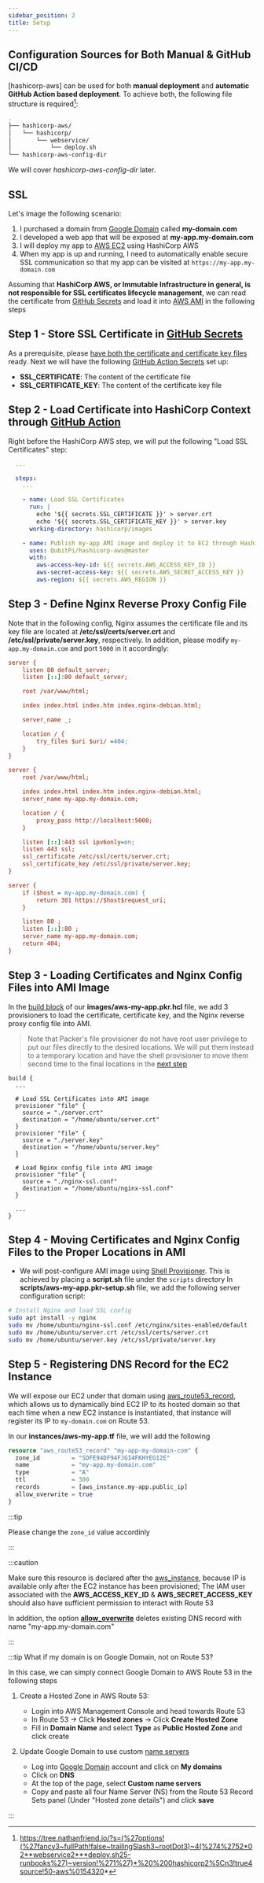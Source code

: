 ```yaml
---
sidebar_position: 2
title: Setup
---
```


Configuration Sources for Both Manual & GitHub CI/CD
----------------------------------------------------

[hashicorp-aws] can be used for both **manual deployment** and **automatic GitHub Action based deployment**. To achieve
both, the following file structure is required[^1]:

```bash
.
├── hashicorp-aws/
│   └── hashicorp/
│       └── webservice/
│           └── deploy.sh
└── hashicorp-aws-config-dir
```

We will cover _hashicorp-aws-config-dir_ later.

SSL
---

Let's image the following scenario:

1. I purchased a domain from [Google Domain][Google Domain] called **my-domain.com**
2. I developed a web app that will be exposed at **my-app.my-domain.com**
3. I will deploy my app to [AWS EC2][AWS EC2] using HashiCorp AWS
4. When my app is up and running, I need to automatically enable secure SSL communication so that my app can be visited
   at `https://my-app.my-domain.com`

Assuming that **HashiCorp AWS, or Immutable Infrastructure in general, is not responsible for SSL certificates lifecycle
management**, we can read the certificate from [GitHub Secrets][GitHub Action - How to set up] and load it into
[AWS AMI] in the following steps

Step 1 - Store SSL Certificate in [GitHub Secrets][GitHub Action - How to set up]
---------------------------------------------------------------------------------

As a prerequisite, please [have both the certificate and certificate key files][Certbot SSL] ready. Next we will have
the following [GitHub Action Secrets][GitHub Action - How to set up] set up:

- **SSL_CERTIFICATE**: The content of the certificate file
- **SSL_CERTIFICATE_KEY**: The content of the certificate key file

Step 2 - Load Certificate into HashiCorp Context through [GitHub Action]
------------------------------------------------------------------------

Right before the HashiCorp AWS step, we will put the following "Load SSL Certificates" step:

```yaml
  ...

  steps:
    ...

    - name: Load SSL Certificates
      run: |
        echo '${{ secrets.SSL_CERTIFICATE }}' > server.crt
        echo '${{ secrets.SSL_CERTIFICATE_KEY }}' > server.key
      working-directory: hashicorp/images

    - name: Publish my-app AMI image and deploy it to EC2 through HashiCorp
      uses: QubitPi/hashicorp-aws@master
      with:
        aws-access-key-id: ${{ secrets.AWS_ACCESS_KEY_ID }}
        aws-secret-access-key: ${{ secrets.AWS_SECRET_ACCESS_KEY }}
        aws-region: ${{ secrets.AWS_REGION }}
```

Step 3 - Define Nginx Reverse Proxy Config File
-----------------------------------------------

Note that in the following config, Nginx assumes the certificate file and its key file are located at
**/etc/ssl/certs/server.crt** and **/etc/ssl/private/server.key**, respectively. In addition, please modify
`my-app.my-domain.com` and port `5000` in it accordingly:

```ini
server {
    listen 80 default_server;
    listen [::]:80 default_server;

    root /var/www/html;

    index index.html index.htm index.nginx-debian.html;

    server_name _;

    location / {
        try_files $uri $uri/ =404;
    }
}

server {
    root /var/www/html;

    index index.html index.htm index.nginx-debian.html;
    server_name my-app.my-domain.com;

    location / {
        proxy_pass http://localhost:5000;
    }

    listen [::]:443 ssl ipv6only=on;
    listen 443 ssl;
    ssl_certificate /etc/ssl/certs/server.crt;
    ssl_certificate_key /etc/ssl/private/server.key;
}

server {
    if ($host = my-app.my-domain.com) {
        return 301 https://$host$request_uri;
    }

    listen 80 ;
    listen [::]:80 ;
    server_name my-app.my-domain.com;
    return 404;
}
```

Step 3 - Loading Certificates and Nginx Config Files into AMI Image
-------------------------------------------------------------------

In the [build block][HashiCorp Packer Build Block] of our **images/aws-my-app.pkr.hcl** file, we add 3 provisioners to
load the certificate, certificate key, and the Nginx reverse proxy config file into AMI.

> Note that Packer's file provisioner do not have root user privilege to put our files directly to the desired
> locations. We will put them instead to a temporary location and have the shell provisioner to move them second time
> to the final locations in the
> [next step](#step-4---moving-certificates-and-nginx-config-files-to-the-proper-locations-in-ami)

```hcl
build {
  ...

  # Load SSL Certificates into AMI image
  provisioner "file" {
    source = "./server.crt"
    destination = "/home/ubuntu/server.crt"
  }
  provisioner "file" {
    source = "./server.key"
    destination = "/home/ubuntu/server.key"
  }

  # Load Nginx config file into AMI image
  provisioner "file" {
    source = "./nginx-ssl.conf"
    destination = "/home/ubuntu/nginx-ssl.conf"
  }

  ...
}
```

Step 4 - Moving Certificates and Nginx Config Files to the Proper Locations in AMI
----------------------------------------------------------------------------------

- We will post-configure AMI image using [Shell Provisioner][HashiCorp Packer Shell Provisioner]. This is achieved by
  placing a **script.sh** file under the `scripts` directory
  In **scripts/aws-my-app.pkr-setup.sh** file, we add the following server configuration script:

```bash
# Install Nginx and load SSL config
sudo apt install -y nginx
sudo mv /home/ubuntu/nginx-ssl.conf /etc/nginx/sites-enabled/default
sudo mv /home/ubuntu/server.crt /etc/ssl/certs/server.crt
sudo mv /home/ubuntu/server.key /etc/ssl/private/server.key
```

Step 5 - Registering DNS Record for the EC2 Instance
----------------------------------------------------

We will expose our EC2 under that domain using [aws_route53_record][HashiCorp Terraform aws_route53_record], which
allows us to dynamically bind EC2 IP to its hosted domain so that each time when a new EC2 instance is instantiated,
that instance will register its IP to `my-domain.com` on Route 53.

In our **instances/aws-my-app.tf** file, we will add the following

```terraform
resource "aws_route53_record" "my-app-my-domain-com" {
  zone_id         = "SDFE94DF94FJGI4FKHYEG12E"
  name            = "my-app.my-domain.com"
  type            = "A"
  ttl             = 300
  records         = [aws_instance.my-app.public_ip]
  allow_overwrite = true
}
```

:::tip

Please change the `zone_id` value accordinly

:::

:::caution

Make sure this resource is declared after the [aws_instance][HashiCorp Terraform aws_instance], because IP is available
only after the EC2 instance has been provisioned; The IAM user associated with the **AWS_ACCESS_KEY_ID** &
**AWS_SECRET_ACCESS_KEY** should also have sufficient permission to interact with Route 53

In addition, the option
[**allow_overwrite**](https://registry.terraform.io/providers/hashicorp/aws/latest/docs/resources/route53_record#allow_overwrite)
deletes existing DNS record with name "my-app.my-domain.com"

:::

:::tip What if my domain is on Google Domain, not on Route 53?

In this case, we can simply connect Google Domain to AWS Route 53 in the following steps

1. Create a Hosted Zone in AWS Route 53:

   - Login into AWS Management Console and head towards Route 53
   - In Route 53 -> Click **Hosted zones** -> Click **Create Hosted Zone**
   - Fill in **Domain Name** and select **Type** as **Public Hosted Zone** and click create

2. Update Google Domain to use custom [name servers](https://www.domain.com/help/article/what-is-a-nameserver)

   - Log into [Google Domain][Google Domain] account and click on **My domains**
   - Click on **DNS**
   - At the top of the page, select **Custom name servers**
   - Copy and paste all four Name Server (NS) from the Route 53 Record Sets panel (Under "Hosted zone details") and
     click **save**

:::

[AWS AMI]: https://docs.aws.amazon.com/AWSEC2/latest/UserGuide/AMIs.html
[AWS EC2]: https://aws.amazon.com/ec2/

[Certbot SSL]: https://qubitpi.github.io/hashicorp-aws/blog/certbot

[GitHub Action]: https://docs.github.com/en/actions/learn-github-actions/understanding-github-actions
[GitHub Action - How to set up]: https://docs.github.com/en/actions/security-guides/encrypted-secrets
[Google Domain]: https://domains.google/

[HashiCorp Packer Build Block]: https://qubitpi.github.io/hashicorp-packer/packer/docs/templates/hcl_templates/blocks/build
[HashiCorp Packer Shell Provisioner]: https://qubitpi.github.io/hashicorp-packer/packer/docs/provisioners/shell
[HashiCorp Terraform aws_instance]: https://registry.terraform.io/providers/hashicorp/aws/latest/docs/resources/instance
[HashiCorp Terraform aws_route53_record]: https://registry.terraform.io/providers/hashicorp/aws/latest/docs/resources/route53_record.html

[^1]: https://tree.nathanfriend.io/?s=(%27options!(%27fancy3~fullPath!false~trailingSlash3~rootDot3)~4(%274%2752*02**webservice2***deploy.sh25-runbooks%27)~version!%271%27)*%20%200hashicorp2%5Cn3!true4source!50-aws%0154320*
